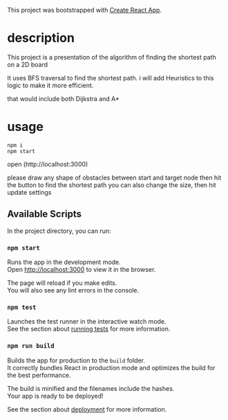 This project was bootstrapped with [Create React App](https://github.com/facebook/create-react-app).

# description
This project is a presentation of the algorithm of finding the shortest path on a 2D board

It uses BFS traversal to find the shortest path.
i will add Heuristics to this logic to make it more efficient.

that would include both Dijkstra and A*

# usage

    npm i
    npm start
   
 open (http://localhost:3000)
 
please draw any shape of obstacles between start and target node
then hit the button to find the shortest path
you can also change the size, then hit update settings

## Available Scripts

In the project directory, you can run:

### `npm start`

Runs the app in the development mode.<br />
Open [http://localhost:3000](http://localhost:3000) to view it in the browser.

The page will reload if you make edits.<br />
You will also see any lint errors in the console.

### `npm test`

Launches the test runner in the interactive watch mode.<br />
See the section about [running tests](https://facebook.github.io/create-react-app/docs/running-tests) for more information.

### `npm run build`

Builds the app for production to the `build` folder.<br />
It correctly bundles React in production mode and optimizes the build for the best performance.

The build is minified and the filenames include the hashes.<br />
Your app is ready to be deployed!

See the section about [deployment](https://facebook.github.io/create-react-app/docs/deployment) for more information.

